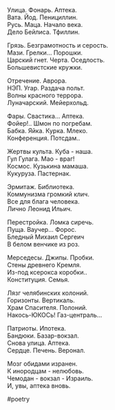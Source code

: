 Улица. Фонарь. Аптека.  
Вата. Йод. Пенициллин.  
Русь. Маца. Начало века.  
Дело Бейлиса. Тфиллин.  
  
Грязь. Безграмотность и серость.  
Мази. Грелки... Порошки.  
Царский гнет. Черта. Оседлость.  
Большевистские кружки.  
  
Отречение. Аврора.  
НЭП. Угар. Раздача польт.  
Волны красного террора.  
Луначарский. Мейерхольд.  
  
Фары. Свастика... Аптека.  
Фойер!.. Шмон по погребам.  
Бабка. Яйка. Курка. Млеко.  
Конференция. Потсдам..  

Жертвы культа. Куба - наша.  
Гул Гулага. Мао - враг!  
Космос. Кузькина мамаша.  
Кукуруза. Пастернак.  

Эрмитаж. Библиотека.  
Коммунизма громкий клич.  
Все для блага человека.  
Лично Леонид Ильич.  
  
Перестройка. Ломка сиречь.  
Пуща. Ваучер... Форос.  
Бледный Михаил Сергеич  
B белом венчике из роз.  
  
Мерседесы. Джипы. Пробки.  
Стены древнего Кремля.  
Из-под ксерокса коробки..  
Конституция. Семья.  
  
Лязг челябинских колоний.  
Горизонты. Вертикаль.  
Храм Спасителя. Полоний.  
Накось-ЮКОСь! Газ-централь...  
  
Патриоты. Ипотека.  
Бандюки. Базар-вокзал.  
Снова улица. Аптека.  
Сердце. Печень. Веронал.  

Мозг обидами изранен.  
К инородцам - нелюбовь.  
Чемодан - вокзал - Израиль.  
И, увы, аптека вновь.

#poetry 